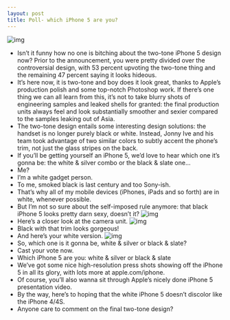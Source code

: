 ```yaml
---
layout: post
title: Poll- which iPhone 5 are you?
---
```

![img](http://media.idownloadblog.com/wp-content/uploads/2012/09/iPhone-5-in-hand-right-angled.jpg)
* Isn’t it funny how no one is bitching about the two-tone iPhone 5 design now? Prior to the announcement, you were pretty divided over the controversial design, with 53 percent upvoting the two-tone thing and the remaining 47 percent saying it looks hideous.
* It’s here now, it is two-tone and boy does it look great, thanks to Apple’s production polish and some top-notch Photoshop work. If there’s one thing we can all learn from this, it’s not to take blurry shots of engineering samples and leaked shells for granted: the final production units always feel and look substantially smoother and sexier compared to the samples leaking out of Asia.
* The two-tone design entails some interesting design solutions: the handset is no longer purely black or white. Instead, Jonny Ive and his team took advantage of two similar colors to subtly accent the phone’s trim, not just the glass stripes on the back.
* If you’ll be getting yourself an iPhone 5, we’d love to hear which one it’s gonna be: the white & silver combo or the black & slate one…
* Me?
* I’m a white gadget person.
* To me, smoked black is last century and too Sony-ish.
* That’s why all of my mobile devices (iPhones, iPads and so forth) are in white, whenever possible.
* But I’m not so sure about the self-imposed rule anymore: that black iPhone 5 looks pretty darn sexy, doesn’t it?
![img](http://media.idownloadblog.com/wp-content/uploads/2012/09/iPhone-5-black-front-landscape-left-tilted-001.jpg)
* Here’s a closer look at the camera unit.
![img](http://media.idownloadblog.com/wp-content/uploads/2012/09/iPhone-5-black-camera-closeup-001.jpg)
* Black with that trim looks gorgeous!
* And here’s your white version.
![img](http://media.idownloadblog.com/wp-content/uploads/2012/09/iPhone-5-white-camera-closeup-001.jpg)
* So, which one is it gonna be, white & silver or black & slate?
* Cast your vote now.
* Which iPhone 5 are you: white & silver or black & slate
* We’ve got some nice high-resolution press shots showing off the iPhone 5 in all its glory, with lots more at apple.com/iphone.
* Of course, you’ll also wanna sit through Apple’s nicely done iPhone 5 presentation video.
* By the way, here’s to hoping that the white iPhone 5 doesn’t discolor like the iPhone 4/4S.
* Anyone care to comment on the final two-tone design?

